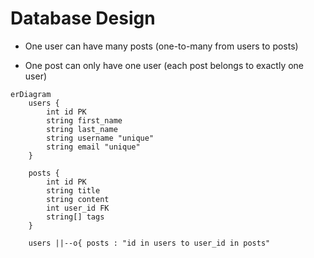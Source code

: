 # Database Design

- One user can have many posts (one-to-many from users to posts)

- One post can only have one user (each post belongs to exactly one user)

```mermaid
erDiagram
    users {
        int id PK
        string first_name
        string last_name
        string username "unique"
        string email "unique"
    }

    posts {
        int id PK
        string title
        string content
        int user_id FK
        string[] tags
    }

    users ||--o{ posts : "id in users to user_id in posts"
```
